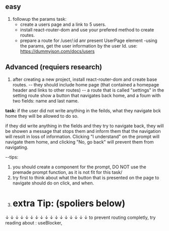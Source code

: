 ## easy
1. followup the params task:
    - create a users page and a link to 5 users.
    - install react-router-dom and use your prefered method to create routes.
    - prepare a route for /user/:id anr present UserPage element
    -using the params, get the user information by the user Id. use: 
    https://dummyjson.com/docs/users

## Advanced (requiers research)

1. after creating a new project, install react-router-dom and create base routes. 
-- they should include home page (that contained a homepage header and links to other routes)
-- a route that is called "settings"
in the setting route show a button that navigates back home, and a foum with two fields: name and last name.

**task:**
if the user did not write anything in the feilds, what they navigate bck home they will be allowed to do so.

if they did write anything in the fields and they try to navigate back, they will be showen a message that stops them and inform them that the navigation will resolt in loss of information. Clicking "I understand" on the prompt will navigate them home, and clicking "No, go back" will prevent them from navigating.

--tips:
1. you should create a component for the prompt, DO NOT use the premade prompt function, as it is not fit for this task/
2. try first to think about what the button that is presented on the page to navigate should do on click, and when.
3. # extra Tip: (**spoliers below**)
↓
↓
↓
↓
↓
↓
↓
↓
↓
↓
↓
↓
↓
↓
↓
↓
↓
    to prevent routing completly, try reading about : useBlocker, 